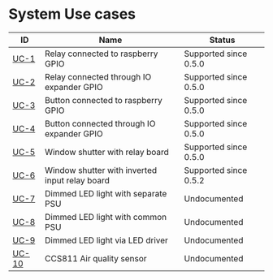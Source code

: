 # System Use cases

| ID  | Name | Status | 
| --- | --- | --- |
| [UC-1](uc-1/uc-1.md) | Relay connected to raspberry GPIO | Supported since 0.5.0 |
| [UC-2](uc-2/uc-2.md) | Relay connected through IO expander GPIO | Supported since 0.5.0 |
| [UC-3](uc-3/uc-3.md) | Button connected to raspberry GPIO | Supported since 0.5.0 |
| [UC-4](uc-4/uc-4.md) | Button connected through IO expander GPIO | Supported since 0.5.0 |
| [UC-5](uc-5/uc-5.md) | Window shutter with relay board | Supported since 0.5.0 |
| [UC-6](uc-6/uc-6.md) | Window shutter with inverted input relay board | Supported since 0.5.2 |
| [UC-7](uc-7.md) | Dimmed LED light with separate PSU | Undocumented |
| [UC-8](uc-8.md) | Dimmed LED light with common PSU | Undocumented |
| [UC-9](uc-8.md) | Dimmed LED light via LED driver | Undocumented |
| [UC-10](uc-9.md) | CCS811 Air quality sensor | Undocumented |